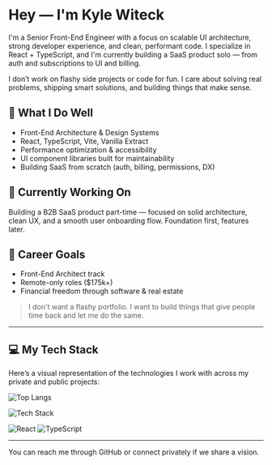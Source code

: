 # Hey — I'm Kyle Witeck

I'm a Senior Front-End Engineer with a focus on scalable UI architecture, strong developer experience, and clean, performant code. I specialize in React + TypeScript, and I'm currently building a SaaS product solo — from auth and subscriptions to UI and billing.

I don’t work on flashy side projects or code for fun. I care about solving real problems, shipping smart solutions, and building things that make sense.

## 🧠 What I Do Well

- Front-End Architecture & Design Systems
- React, TypeScript, Vite, Vanilla Extract
- Performance optimization & accessibility
- UI component libraries built for maintainability
- Building SaaS from scratch (auth, billing, permissions, DX)

## 🚧 Currently Working On

Building a B2B SaaS product part-time — focused on solid architecture, clean UX, and a smooth user onboarding flow. Foundation first, features later.

## 🎯 Career Goals

- Front-End Architect track
- Remote-only roles ($175k+)
- Financial freedom through software & real estate

> I don't want a flashy portfolio. I want to build things that give people time back and let me do the same.

---

## 💻 My Tech Stack

Here’s a visual representation of the technologies I work with across my private and public projects:

![Top Langs](https://github-readme-stats.vercel.app/api/top-langs/?username=KyleWiteck&layout=compact&theme=default&hide=html&langs_count=10)

![Tech Stack](https://github-readme-stats.vercel.app/api/top-langs/?username=KyleWiteck&layout=compact&theme=default&hide=html&langs_count=10)


![React](https://img.shields.io/badge/React-61DAFB?style=flat-square&logo=react&logoColor=white)
![TypeScript](https://img.shields.io/badge/TypeScript-007ACC?style=flat-square&logo=typescript&logoColor=white)


---

You can reach me through GitHub or connect privately if we share a vision.
